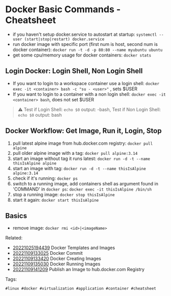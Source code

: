 # Docker Basic Commands - Cheatsheet

* if you haven't setup docker.service to autostart at startup: `systemctl
  --user (start|stop|restart) docker.service`
* run docker image with specific port (first num is host, second num is docker
  container): `docker run -t -d -p 80:80 --name myubuntu ubuntu`
* get some cpu/memory usage for docker containers: `docker stats`

## Login Docker: Login Shell, Non Login Shell

* If you want to login to a workspace container use a login shell: `docker exec
  -it <container> bash -c "su - <user>"` , sets \$USER
* If you want to login to a container with a non login shell: `docker exec -it
  <container> bash`, does not set \$USER

> ⚠️  Test if Login Shell: `echo $0` output: -bash, Test if Non Login Shell:
`echo $0` output: bash

## Docker Workflow: Get Image, Run it, Login, Stop

1. pull latest alpine image from hub.docker.com registry: `docker pull alpine`
1. pull older alpine image with a tag: `docker pull alpine:3.14`
2. start an image without tag it runs latest: `docker run -d -t --name
   thisIsAlpine alpine`
2. start an image with tag: `docker run -d -t --name thisIsAlpine alpine:3.14`
3. check if it's running: `docker ps`
4. switch to a running image, add containers shell as argument found in
   'COMMAND' in `docker ps`: `docker exec -it thisIsAlpine /bin/sh`
5. stop a running image: `docker stop thisIsAlpine`
6. start it again: `docker start thisIsAlpine`

## Basics

* remove image: `docker rmi <id>|<imageName>`

Related:

* [20221025194439](/20221025194439/) Docker Templates and Images
* [20221109133025](/20221109133025/) Docker Commit
* [20221109133420](/20221109133420/) Docker Creating Images
* [20221109135030](/20221109135030/) Docker Running Images
* [20221109141209](/20221109141209/) Publish an Image to hub.docker.com Registry

Tags:

    #linux #docker #virtualization #application #container #cheatsheet
